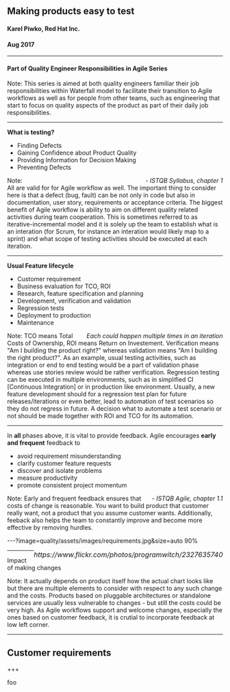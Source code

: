 ## Making products easy to test
#### Karel Piwko, Red Hat Inc.
#### Aug 2017 
---

#### Part of Quality Engineer Responsibilities in Agile Series

Note: 
This series is aimed at both quality engineers familiar their job responsibilities within Waterfall model to facilitate their transition to Agile workflows
as well as for people from other teams, such as engineering that start to focus on quality aspects of the product as part of their daily job responsibilities.
 
---

**What is testing?**
* Finding Defects
* Gaining Confidence about Product Quality
* Providing Information for Decision Making
* Preventing Defects

<span style="float: right; font-style: italic">- ISTQB Syllabus, chapter 1</span>

Note:  
All are valid for for Agile workflow as well. The important thing to consider here is that a defect (bug, fault) can be not only in code but also in documentation, user story, requirements or acceptance criteria. The biggest benefit of Agile workflow is ability to aim on different quality related activities during team cooperation. This is sometimes referred to as iterative-incremental model and it is solely up the team to establish what is an interation (for Scrum, for instance an interation would likely map to a sprint) and what scope of testing activities should be executed at each iteration.

---

**Usual Feature lifecycle**
* Customer requirement
* Business evaluation for TCO, ROI
* Research, feature specification and planning
* Development, verification and validation
* Regression tests
* Deployment to production
* Maintenance

<span style="float: right; font-style: italic">Each could happen multiple times in an iteration</span>

Note:
TCO means Total Costs of Ownership, ROI means Return on Investement. Verification means "Am I building the product right?" whereas validation means "Am I building the right product?". As an example, usual testing activities, such as integration or end to end testing would be a part of validation phase whereas use stories review would be rather verification. Regression testing can be executed in multiple environments, such as in simplified CI [Continuous Integration] or in production like environment. Usually, a new feature development should for a regression test plan for future releases/iterations or even better, lead to automation of test scenarios so they do not regress in future. A decision what to automate a test scenario or not should be made together with ROI and TCO for its automation.

---

In **all** phases above, it is vital to provide feedback. Agile encourages **early and frequent** feedback to
* avoid requirement misunderstanding
* clarify customer feature requests
* discover and isolate problems
* measure productivity
* promote consistent project momentum

<span style="float: right; font-style: italic">- ISTQB Agile, chapter 1.1</span>

Note:
Early and frequent feedback ensures that costs of change is reasonable. You want to build product that customer really want, not a product that you assume customer wants. Additionally, feeback also helps the team to constantly improve and become more effective by removing hurdles.

---?image=quality/assets/images/requirements.jpg&size=auto 90%

<span style="float: right; font-style: italic; font-size: 12pt;">
https://www.flickr.com/photos/programwitch/2327635740
</span>

---

Impact of making changes

<canvas data-chart="line">
<!-- 
{
  "data": {
    "labels": [1,2,3,4,5,6,7,8,9,10,11,12,13],   
    "datasets": [{
      "data": [4,4,6,8,12,16,20,26,32,48,64,96,128],
      "fill": "start",
      "cubicInterpolationMode": "monotone",
      "pointRadius": 0  
    }]
  },  
  "options": { 
    "responsive": "true",
    "title": {
      "display": "true",
      "text": "Change costs",
      "fontSize": 36
    },
    "legend": {
      "display": false
    },
    "scales": {
      "xAxes": [{
        "ticks": {
          "display": false
        },
        "scaleLabel": {
          "display": true,
          "labelString": "Time →",
          "fontSize": 36
        },
        "gridLines": {
          "display": false
        }
      }],
      "yAxes": [{
        "ticks": {
          "display": false
        },
        "scaleLabel": {
          "display": true,
          "labelString": "Effort →",
          "fontSize": 36
        },
        "gridLines": {
          "display": false
        }
      }]
    }    
  }
};
-->
</canvas>

Note:
It actually depends on product itself how the actual chart looks like but there are multiple elements to consider with respect to any such change and the costs. Products based on pluggable architectures or standalone services are usually less vulnerable to changes - but still the costs could be very high. As Agile workflows support and welcome changes, especially the ones based on customer feedback, it is crutial to incorporate feedback at low left corner.

---

## Customer requirements

+++

foo



